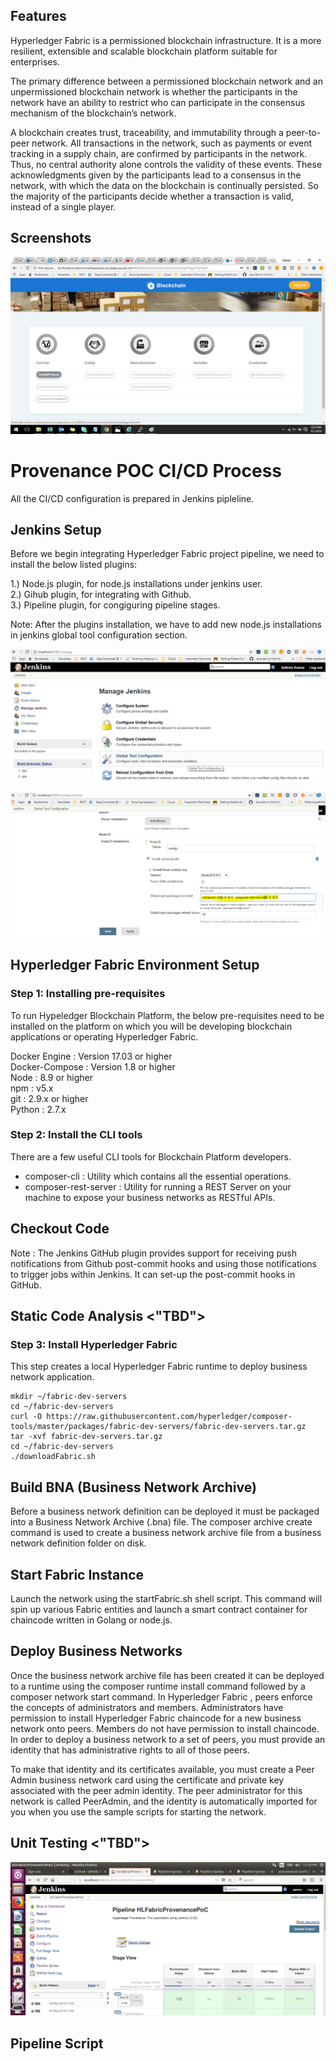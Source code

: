

## Features

Hyperledger Fabric is a permissioned blockchain infrastructure. It is a more resilient, extensible and scalable blockchain platform suitable for enterprises.

The primary difference between a permissioned blockchain network and an unpermissioned blockchain network is whether the participants in the network have an ability to restrict who can participate in the consensus mechanism of the blockchain’s network.

A blockchain creates trust, traceability, and immutability through a peer-to-peer network. All transactions in the network, such as payments or event tracking in a supply chain, are confirmed by participants in the network. Thus, no central authority alone controls the validity of these events. These acknowledgments given by the participants lead to a consensus in the network, with which the data on the blockchain is continually persisted. So the majority of the participants decide whether a transaction is valid, instead of a single player. 

## Screenshots

![ConsoleOutPut](images/screenshot-1.png)

# Provenance POC CI/CD Process

All the CI/CD configuration is prepared in Jenkins pipleline. 

## Jenkins Setup 

Before we begin integrating Hyperledger Fabric project pipeline, we need to install the below listed plugins:

1.) Node.js plugin, for node.js installations under jenkins user.  <br/>
2.) Gihub plugin, for integrating with Github.  <br/>
3.) Pipeline plugin, for congiguring pipeline stages.  <br/>

Note: After the plugins installation, we have to add new node.js installations in jenkins global tool configuration section.

![ConsoleOutPut](images/Jenkins-setup-1.png)

![ConsoleOutPut](images/Jenkins-setup-2.png)

## Hyperledger Fabric Environment Setup

### Step 1: Installing pre-requisites

To run Hypeledger Blockchain Platform, the below pre-requisites need to be installed on the platform on which you will be developing blockchain applications or operating Hyperledger Fabric.

Docker Engine	: Version 17.03 or higher <br/>
Docker-Compose	: Version 1.8 or higher <br/>
Node			: 8.9 or higher <br/>
npm				: v5.x <br/>
git				: 2.9.x or higher <br/>
Python			: 2.7.x <br/>

### Step 2: Install the CLI tools

There are a few useful CLI tools for Blockchain Platform developers. 

* composer-cli : Utility which contains all the essential operations.
* composer-rest-server : Utility for running a REST Server on your machine to expose your business networks as RESTful APIs.

## Checkout Code

Note : The Jenkins GitHub plugin provides support for receiving push notifications from Github post-commit hooks and using those notifications to trigger jobs within Jenkins. It can set-up the post-commit hooks in GitHub.

## Static Code Analysis <"TBD">

### Step 3: Install Hyperledger Fabric

This step creates a local Hyperledger Fabric runtime to deploy business network application. 

	mkdir ~/fabric-dev-servers
	cd ~/fabric-dev-servers
	curl -O https://raw.githubusercontent.com/hyperledger/composer-tools/master/packages/fabric-dev-servers/fabric-dev-servers.tar.gz
	tar -xvf fabric-dev-servers.tar.gz
	cd ~/fabric-dev-servers
	./downloadFabric.sh
	
## Build BNA (Business Network Archive)
	
Before a business network definition can be deployed it must be packaged into a Business Network Archive (.bna) file. The composer archive create command is used to create a business network archive file from a business network definition folder on disk.

## Start Fabric Instance
 
Launch the network using the startFabric.sh shell script. This command will spin up various Fabric entities and launch a smart contract container for chaincode written in Golang or node.js.
 
## Deploy Business Networks

Once the business network archive file has been created it can be deployed to a runtime using the composer runtime install command followed by a composer network start command. In Hyperledger Fabric , peers enforce the concepts of administrators and members. Administrators have permission to install Hyperledger Fabric chaincode for a new business network onto peers. Members do not have permission to install chaincode. In order to deploy a business network to a set of peers, you must provide an identity that has administrative rights to all of those peers.

To make that identity and its certificates available, you must create a Peer Admin business network card using the certificate and private key associated with the peer admin identity. The peer administrator for this network is called PeerAdmin, and the identity is automatically imported for you when you use the sample scripts for starting the network. 

## Unit Testing <"TBD">

![ConsoleOutPut](images/console.png)

## Pipeline Script